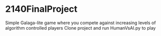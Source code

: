 # 2140FinalProject
Simple Galaga-lite game where you compete against increasing levels of algorithm controlled players
Clone project and run HumanVsAI.py to play
